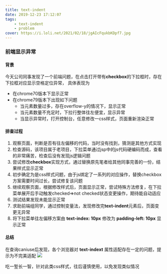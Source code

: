 ```yaml
---
title: text-indent
date: 2019-12-23 17:12:07
tags:
    - text-indent
    - problem
cover: https://i.loli.net/2021/02/18/jgAIcFqukbKDpf7.jpg
---
```



### 前端显示异常

#### 背景
今天公司同事发现了一个前端问题，在点击打开带有**checkbox**的下拉框时，存在下拉框对应显示空格定位异常，
具体表现为
* 在chrome70版本下显示正常
* 在chrome79版本下出现如下问题
    * 当元素数量过多，存在overflow-y的情况下，显示正常
    * 当元素数量不充足时，下拉行整体往左便宜，显示异常
    * 当显示异常时，打开控制台，任意修改一css样式，页面重新渲染正常


#### 排查过程
1. 观察页面，判断是否有往左偏移的代码，当时没有找到，猜测是其他方式实现
2. 检查源码，该项目属于老项目，下拉菜单通过jsp中的js代码硬编码而成，查看的非常痛苦，检查后没有发现js逻辑问题
3. 尝试修改**checkbox**实现方式，通过替换原先笔者给其他同事完善的一份，结果样式显示正常
4. 初步确定为是css样式问题，由于js绑定了一系列的对应操作，替换checkbox方案需要时间过长，尝试修复该问题
5. 继续观察页面，根据修改样式后，页面显示正常，尝试特殊方法修复，在下拉菜单展开后手动触发checked=>not checked状态变更操作，期待能自动适应
6. 测试结果发现未能显示正常
7. 求助前端组同学，通过控制变量法，发现修改完**text-indent**元素后，页面变更无异常
8. 将下拉菜单往左偏移方案由 **text-index: 10px** 修改为 **padding-left: 10px** 显示正常

#### 总结
在查询caniuse后发现，各个浏览器对 **text-indext** 属性适配存在一定的问题，提示为不完美适配
![](/images/text-indent.png)

吃一堑长一智，针对此类css样式，往后谨慎使用，以免发现类似情况
